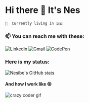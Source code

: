 # Hi there 👋  It's Nes #
    
 <p>   
    
    📍  Currently living in 🇩🇪

    
### 📫 You can reach me with these: ###

[![Linkedin](https://img.shields.io/badge/-NesibeYilmazer-blue?style=flat&logo=Linkedin&logoColor=white)](https://www.linkedin.com/in/nesibe-y%C4%B1lmazer-0aa5721b1/) 
[![Gmail](https://img.shields.io/badge/-NesibeYilmazer-c14438?style=flat&logo=Gmail&logoColor=white)](mailto:sncny06e10@gmail.com) 
[![CodePen](https://img.shields.io/badge/-NesibeYilmazer-black?style=flat&logo=CodePen&logoColor=white)](https://codepen.io/nnesyil)



### Here is my status: ###

![Nesibe's GitHub stats](https://github-readme-stats.vercel.app/api?username=NesibeYilmazer&show_icons=true&theme=dark)


#### And how I work like 😝 ####

![crazy coder gif](https://media2.giphy.com/media/MdA16VIoXKKxNE8Stk/200w.webp?cid=ecf05e47u8v25ib4wyxw3kt3r9tjgpjmnvgcuzspjey5pgwa&rid=200w.webp)


    
